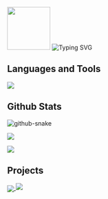 <p>
    <a>
        <img width="100" src="https://pic.bibiu.cc/2023/08/12/64d730c19f0e1.png">
    </a>
    <a>
        <img src="https://readme-typing-svg.demolab.com?font=Forte&size=26&duration=3000&pause=1000&color=EF99B8&vCenter=true&repeat=false&width=220&lines=Hi" alt="Typing SVG" />
    </a>
</p>

<h2>Languages and Tools</h2>
<p>
    <img src="https://skillicons.dev/icons?i=c,cpp,js,py,java,git,vim,github,gitlab,godot,linux,docker,md,mysql,visualstudio,vscode">
<!--     <img src="https://skillicons.dev/icons?i=c">
    <img src="https://skillicons.dev/icons?i=cpp">
    <img src="https://skillicons.dev/icons?i=js">
    <img src="https://skillicons.dev/icons?i=py">
    <img src="https://skillicons.dev/icons?i=java">
    <img src="https://skillicons.dev/icons?i=git">
    <img src="https://skillicons.dev/icons?i=vim">
    <img src="https://skillicons.dev/icons?i=github">
    <img src="https://skillicons.dev/icons?i=gitlab">
    <img src="https://skillicons.dev/icons?i=godot">
    <img src="https://skillicons.dev/icons?i=linux">
    <img src="https://skillicons.dev/icons?i=docker">
    <img src="https://skillicons.dev/icons?i=md">
    <img src="https://skillicons.dev/icons?i=mysql">
    <img src="https://skillicons.dev/icons?i=visualstudio">
    <img src="https://skillicons.dev/icons?i=vscode"> -->
</p>


<h2>Github Stats</h2>
<!-- 贪吃蛇 -->
<picture>
    <source media="(prefers-color-scheme: dark)" srcset="https://cdn.jsdelivr.net/gh/WhiteCells/WhiteCells/profile-snake-contrib/github-contribution-grid-snake-dark.svg" />
    <source media="(prefers-color-scheme: light)" srcset="https://cdn.jsdelivr.net/gh/WhiteCells/WhiteCells/profile-snake-contrib/github-contribution-grid-snake.svg" />
    <img alt="github-snake" src="https://cdn.jsdelivr.net/gh/WhiteCells/WhiteCells/profile-snake-contrib/github-contribution-grid-snake-dark.svg" />
</picture>

<!--语言使用-->
<p>
    <img src="https://github-readme-jade.vercel.app/api/top-langs/?username=WhiteCells&langs_count=8&show_icons=true&bg_color=00000000&theme=bear&hide=batchfile,html&hide_border=true">
</p>

<!-- github 提交等状态 -->
<p>
    <img src="https://github-readme-jade.vercel.app/api?username=WhiteCells&show_icons=true&bg_color=00000000&theme=bear&hide_border=true">
</p>

<h2>Projects</h2>
<!--横向仓库  -->
<a href="https://github.com/WhiteCells/docs">
    <img align="center" src="https://github-readme-jade.vercel.app/api/pin/?username=WhiteCells&repo=docs&bg_color=00000000&theme=bear&hide_border=true" />
</a>
<!-- <a href="https://github.com/WhiteCells/docs">
    <img align="center" src="https://github-readme-jade.vercel.app/api/pin/?username=WhiteCells&repo=docs&bg_color=00000000&theme=bear&hide_border=true" />
</a> -->

<!-- 浏览统计 -->
<img src="https://moe-counter.glitch.me/get/@WhiteCells?theme=rule34">
